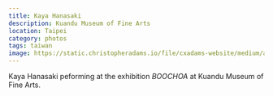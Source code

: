 ```yaml
---
title: Kaya Hanasaki
description: Kuandu Museum of Fine Arts
location: Taipei
category: photos
tags: taiwan
image: https://static.christopheradams.io/file/cxadams-website/medium/albums/2019/20191018-1915_Taipei_KdMoFA/20191018-1915_Taipei_KdMoFA_L1008711-0.jpg
---
```


Kaya Hanasaki peforming at the exhibition *BOOCHOA* at Kuandu Museum of Fine Arts.
